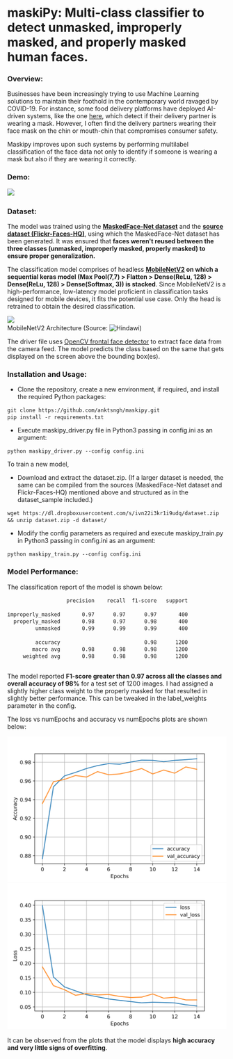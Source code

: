 # maskiPy: Multi-class classifier to detect unmasked, improperly masked, and properly masked human faces.

### Overview:
Businesses have been increasingly trying to use Machine Learning solutions to maintain their foothold in the contemporary world ravaged by COVID-19. For instance, some food delivery platforms have deployed AI-driven systems, like the one [here](https://www.pyimagesearch.com/2020/05/04/covid-19-face-mask-detector-with-opencv-keras-tensorflow-and-deep-learning/), which detect if their delivery partner is wearing a mask. However, I often find the delivery partners wearing their face mask on the chin or mouth-chin that compromises consumer safety.

Maskipy improves upon such systems by performing multilabel classification of the face data not only to identify if someone is wearing a mask but also if they are wearing it correctly.

### Demo:
![](.github/demo.gif)

### Dataset:
The model was trained using the **[MaskedFace-Net dataset](https://github.com/cabani/MaskedFace-Net)** and the **[source dataset (Flickr-Faces-HQ)](https://github.com/NVlabs/ffhq-dataset)**, using which the MaskedFace-Net dataset has been generated. It was ensured that **faces weren't reused between the three classes (unmasked, improperly masked, properly masked) to ensure proper generalization.**

The classification model comprises of headless **[MobileNetV2](https://keras.io/api/applications/mobilenet/) on which a sequential keras model (Max Pool(7,7) > Flatten > Dense(ReLu, 128) > Dense(ReLu, 128) > Dense(Softmax, 3)) is stacked**. Since MobileNetV2 is a high-performance, low-latency model proficient in classification tasks designed for mobile devices, it fits the potential use case. Only the head is retrained to obtain the desired classification.

![](https://static-01.hindawi.com/articles/cin/volume-2020/8817849/figures/8817849.fig.002.svgz)  
MobileNetV2 Architecture (Source: ![Hindawi](https://www.hindawi.com/journals/misy/2020/7602384/))

The driver file uses [OpenCV frontal face detector](https://github.com/opencv/opencv/blob/master/data/haarcascades/haarcascade_frontalface_default.xml) to extract face data from the camera feed. The model predicts the class based on the same that gets displayed on the screen above the bounding box(es).

### Installation and Usage:
* Clone the repository, create a new environment, if required, and install the required Python packages:
```
git clone https://github.com/anktsngh/maskipy.git
pip install -r requirements.txt
```
* Execute maskipy_driver.py file in Python3 passing in config.ini as an argument:
```
python maskipy_driver.py --config config.ini
```

To train a new model,
* Download and extract the dataset.zip. (If a larger dataset is needed, the same can be compiled from the sources (MaskedFace-Net dataset and Flickr-Faces-HQ) mentioned above and structured as in the dataset_sample included.)
```
wget https://dl.dropboxusercontent.com/s/ivn22i3kr1i9udq/dataset.zip && unzip dataset.zip -d dataset/
```
* Modify the config parameters as required and execute maskipy_train.py in Python3 passing in config.ini as an argument:
```
python maskipy_train.py --config config.ini
```

### Model Performance:

The classification report of the model is shown below:
```
                   precision    recall  f1-score   support
                   
improperly_masked       0.97      0.97      0.97       400
  properly_masked       0.98      0.97      0.98       400
         unmasked       0.99      0.99      0.99       400
         
         accuracy                           0.98      1200
        macro avg       0.98      0.98      0.98      1200
     weighted avg       0.98      0.98      0.98      1200
 
 ```
The model reported **F1-score greater than 0.97 across all the classes and overall accuracy of 98%** for a test set of 1200 images. I had assigned a slightly higher class weight to the properly masked for that resulted in slightly better performance. This can be tweaked in the label_weights parameter in the config.

The loss vs numEpochs and accuracy vs numEpochs plots are shown below:

![](.github/Accuracy.svg) ![](.github/Loss.svg)

It can be observed from the plots that the model displays **high accuracy and very little signs of overfitting**.
